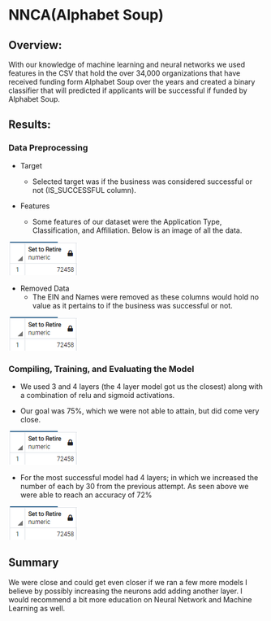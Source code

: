# NNCA(Alphabet Soup)

## Overview:
 With our knowledge of machine learning and neural networks we used features in the CSV that hold the over 34,000 organizations that have received funding form Alphabet Soup over the years and created a binary classifier that will predicted if applicants will be successful if funded by Alphabet Soup. 

## Results:
### Data Preprocessing
- Target 
  - Selected target was if the business was considered successful or not (IS_SUCCESSFUL column).
 
 - Features
   - Some features of our dataset were the Application Type, Classification, and Affiliation. Below is an image of all the data. 

 ![](https://github.com/aikopsidas/Pewlett-Hackard-Analysis/blob/283fab3fbf227aa4384010980f0d4fec71b2ccaa/Data/total_set_to_retire.PNG)
 
 - Removed Data
   - The EIN and Names were removed as these columns would hold no value as it pertains to if the business was successful or not.   

 ![](https://github.com/aikopsidas/Pewlett-Hackard-Analysis/blob/283fab3fbf227aa4384010980f0d4fec71b2ccaa/Data/total_set_to_retire.PNG)
 
 ### Compiling, Training, and Evaluating the Model
 
 - We used 3 and 4 layers (the 4 layer model got us the closest) along with a combination of relu and sigmoid activations. 


 - Our goal was 75%, which we were not able to attain, but did come very close. 
 
  ![](https://github.com/aikopsidas/Pewlett-Hackard-Analysis/blob/283fab3fbf227aa4384010980f0d4fec71b2ccaa/Data/total_set_to_retire.PNG)
 
 -  For the most successful model had 4 layers; in which we increased the number of each by 30 from the previous attempt. As seen above we were able to reach an accuracy of 72%

 ![](https://github.com/aikopsidas/Pewlett-Hackard-Analysis/blob/283fab3fbf227aa4384010980f0d4fec71b2ccaa/Data/total_set_to_retire.PNG)
 
 
 ## Summary
 We were close and could get even closer if we ran a few more models I believe by possibly increasing the neurons add adding another layer. I would recommend a bit more education on Neural Network and Machine Learning as well.

